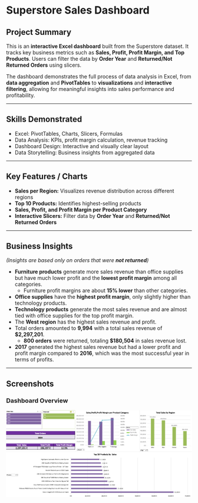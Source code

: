 # Superstore Sales Dashboard

## Project Summary
This is an **interactive Excel dashboard** built from the Superstore dataset. It tracks key business metrics such as **Sales, Profit, Profit Margin, and Top Products**. Users can filter the data by **Order Year** and **Returned/Not Returned Orders** using slicers.

The dashboard demonstrates the full process of data analysis in Excel, from **data aggregation** and **PivotTables** to **visualizations** and **interactive filtering**, allowing for meaningful insights into sales performance and profitability.

---

## Skills Demonstrated
- Excel: PivotTables, Charts, Slicers, Formulas  
- Data Analysis: KPIs, profit margin calculation, revenue tracking  
- Dashboard Design: Interactive and visually clear layout  
- Data Storytelling: Business insights from aggregated data  

---

## Key Features / Charts
- **Sales per Region:** Visualizes revenue distribution across different regions  
- **Top 10 Products:** Identifies highest-selling products  
- **Sales, Profit, and Profit Margin per Product Category**  
- **Interactive Slicers:** Filter data by **Order Year** and **Returned/Not Returned Orders**  

---

## Business Insights
*(Insights are based only on orders that were **not returned**)*  

- **Furniture products** generate more sales revenue than office supplies but have much lower profit and the **lowest profit margin** among all categories.  
  - Furniture profit margins are about **15% lower** than other categories.  
- **Office supplies** have the **highest profit margin**, only slightly higher than technology products.  
- **Technology products** generate the most sales revenue and are almost tied with office supplies for the top profit margin.  
- The **West region** has the highest sales revenue and profit.  
- Total orders amounted to **9,994** with a total sales revenue of **$2,297,201**.  
  - **800 orders** were returned, totaling **$180,504** in sales revenue lost.  
- **2017** generated the highest sales revenue but had a lower profit and profit margin compared to **2016**, which was the most successful year in terms of profits.   

---

## Screenshots
### Dashboard Overview
![Dashboard](https://github.com/LukeTritsis13/Superstore_Excel_Dashboard/blob/main/Dashboard.png)
